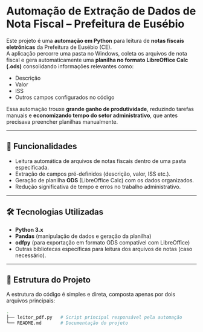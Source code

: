 # Automação de Extração de Dados de Nota Fiscal – Prefeitura de Eusébio

Este projeto é uma **automação em Python** para leitura de **notas fiscais eletrônicas** da Prefeitura de Eusébio (CE).  
A aplicação percorre uma pasta no Windows, coleta os arquivos de nota fiscal e gera automaticamente uma **planilha no formato LibreOffice Calc (.ods)** consolidando informações relevantes como:

- Descrição  
- Valor  
- ISS  
- Outros campos configurados no código  

Essa automação trouxe **grande ganho de produtividade**, reduzindo tarefas manuais e **economizando tempo do setor administrativo**, que antes precisava preencher planilhas manualmente.

---

## 🚀 Funcionalidades

- Leitura automática de arquivos de notas fiscais dentro de uma pasta especificada.  
- Extração de campos pré-definidos (descrição, valor, ISS etc.).  
- Geração de planilha **ODS** (LibreOffice Calc) com os dados organizados.  
- Redução significativa de tempo e erros no trabalho administrativo.  

---

## 🛠️ Tecnologias Utilizadas

- **Python 3.x**  
- **Pandas** (manipulação de dados e geração da planilha)  
- **odfpy** (para exportação em formato ODS compatível com LibreOffice)  
- Outras bibliotecas específicas para leitura dos arquivos de notas (caso necessário).  

---

## 📂 Estrutura do Projeto

A estrutura do código é simples e direta, composta apenas por dois arquivos principais:

```bash
.
├── leitor_pdf.py   # Script principal responsável pela automação
└── README.md       # Documentação do projeto
